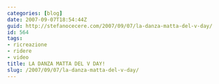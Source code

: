```yaml
---
categories: [blog]
date: 2007-09-07T18:54:44Z
guid: http://stefanocecere.com/2007/09/07/la-danza-matta-del-v-day/
id: 564
tags:
- ricreazione
- ridere
- video
title: LA DANZA MATTA DEL V DAY!
slug: /2007/09/07/la-danza-matta-del-v-day/
---
```


